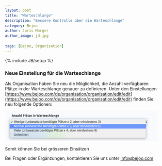 ```yaml
---
layout: post
title: "Warteschlange"
description: "Bessere Kontrolle über die Warteschlange"
category: Bejoo
author: Joris Morger
author_image: jd.jpg

tags: [Bejoo, Organisation]
---
```

{% include JB/setup %}

### Neue Einstellung für die Warteschlange

Als Organisation haben Sie neu die Möglichkeit, die Anzahl verfügbaren Plätze in der Warteschlange genauer zu definieren. Unter den Einstellungen [https://www.bejoo.com/de/organisation/organisation/edit/edit](https://www.bejoo.com/de/organisation/organisation/edit/edit) finden Sie neu folgende Optionen:

![warteschlange](/img/warteschlange/warteschlange.png)

Somit können Sie bei grösseren Einsätzen

Bei Fragen oder Ergänzungen, kontaktieren Sie uns unter info@bejoo.com
